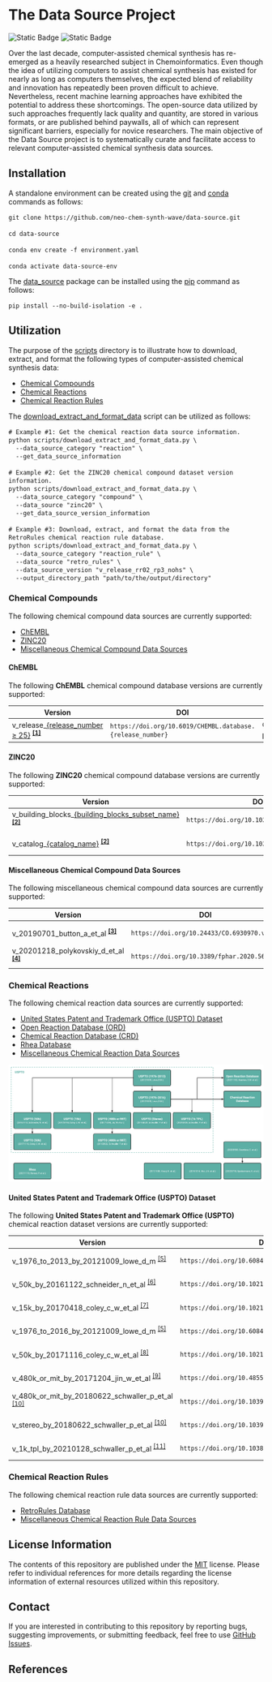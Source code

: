 # The Data Source Project
![Static Badge](https://img.shields.io/badge/Elix%2C%20Inc.-%235EB6B3?style=flat)
![Static Badge](https://img.shields.io/badge/Institute%20of%20Science%20Tokyo-%231C3177?style=flat)

Over the last decade, computer-assisted chemical synthesis has re-emerged as a heavily researched subject in
Chemoinformatics. Even though the idea of utilizing computers to assist chemical synthesis has existed for nearly as
long as computers themselves, the expected blend of reliability and innovation has repeatedly been proven difficult to
achieve. Nevertheless, recent machine learning approaches have exhibited the potential to address these shortcomings.
The open-source data utilized by such approaches frequently lack quality and quantity, are stored in various formats, or
are published behind paywalls, all of which can represent significant barriers, especially for novice researchers. The
main objective of the Data Source project is to systematically curate and facilitate access to relevant
computer-assisted chemical synthesis data sources.


## Installation
A standalone environment can be created using the [git](https://git-scm.com) and [conda](https://conda.io) commands as
follows:

```shell
git clone https://github.com/neo-chem-synth-wave/data-source.git

cd data-source

conda env create -f environment.yaml

conda activate data-source-env
```

The [data_source](/data_source) package can be installed using the [pip](https://pip.pypa.io) command as follows:

```shell
pip install --no-build-isolation -e .
```


## Utilization
The purpose of the [scripts](/scripts) directory is to illustrate how to download, extract, and format the following
types of computer-assisted chemical synthesis data:

- [Chemical Compounds](#chemical-compounds)
- [Chemical Reactions](#chemical-reactions)
- [Chemical Reaction Rules](#chemical-reaction-rules)

The [download_extract_and_format_data](/scripts/download_extract_and_format_data.py) script can be utilized as follows:

```shell
# Example #1: Get the chemical reaction data source information.
python scripts/download_extract_and_format_data.py \
  --data_source_category "reaction" \
  --get_data_source_information

# Example #2: Get the ZINC20 chemical compound dataset version information.
python scripts/download_extract_and_format_data.py \
  --data_source_category "compound" \
  --data_source "zinc20" \
  --get_data_source_version_information

# Example #3: Download, extract, and format the data from the RetroRules chemical reaction rule database.
python scripts/download_extract_and_format_data.py \
  --data_source_category "reaction_rule" \
  --data_source "retro_rules" \
  --data_source_version "v_release_rr02_rp3_nohs" \
  --output_directory_path "path/to/the/output/directory"
```


### Chemical Compounds
The following chemical compound data sources are currently supported:

- [ChEMBL](#chembl)
- [ZINC20](#zinc20)
- [Miscellaneous Chemical Compound Data Sources](#miscellaneous-chemical-compound-data-sources)


#### ChEMBL
The following **ChEMBL** chemical compound database versions are currently supported:

| Version                                                                                                                                                              | DOI                                                        | Status                     |
|----------------------------------------------------------------------------------------------------------------------------------------------------------------------|------------------------------------------------------------|----------------------------|
| v_release_[{release_number ≥ 25}](https://chembl.gitbook.io/chembl-interface-documentation/downloads#chembl-database-release-dois) <sup>[**[1]**](#references)</sup> | `https://doi.org/10.6019/CHEMBL.database.{release_number}` | :green_circle: Implemented |


#### ZINC20
The following **ZINC20** chemical compound database versions are currently supported:

| Version                                                                                                                   | DOI                                        | Status                     |
|---------------------------------------------------------------------------------------------------------------------------|--------------------------------------------|----------------------------|
| v_building_blocks_[{building_blocks_subset_name}](https://files.docking.org/bb/current) <sup>[**[2]**](#references)</sup> | `https://doi.org/10.1021/acs.jcim.0c00675` | :green_circle: Implemented |
| v_catalog_[{catalog_name}](https://files.docking.org/catalogs/source) <sup>[**[2]**](#references)</sup>                   | `https://doi.org/10.1021/acs.jcim.0c00675` | :green_circle: Implemented |


#### Miscellaneous Chemical Compound Data Sources
The following miscellaneous chemical compound data sources are currently supported:

| Version                                                          | DOI                                         | Status                     |
|------------------------------------------------------------------|---------------------------------------------|----------------------------|
| v_20190701_button_a_et_al <sup>[**[3]**](#references)</sup>      | `https://doi.org/10.24433/CO.6930970.v1`    | :green_circle: Implemented |
| v_20201218_polykovskiy_d_et_al <sup>[**[4]**](#references)</sup> | `https://doi.org/10.3389/fphar.2020.565644` | :green_circle: Implemented |


### Chemical Reactions
The following chemical reaction data sources are currently supported:

- [United States Patent and Trademark Office (USPTO) Dataset](#united-states-patent-and-trademark-office-uspto-dataset)
- [Open Reaction Database (ORD)](#open-reaction-database-ord)
- [Chemical Reaction Database (CRD)](#chemical-reaction-database-crd)
- [Rhea Database](#rhea-database)
- [Miscellaneous Chemical Reaction Data Sources](#miscellaneous-chemical-reaction-data-sources)

![chemical_reaction_data_sources.png](figures/chemical_reaction_data_sources.png)


#### United States Patent and Trademark Office (USPTO) Dataset
The following **United States Patent and Trademark Office (USPTO)** chemical reaction dataset versions are currently
supported:

| Version                                                                    | DOI                                               | Status                                |
|----------------------------------------------------------------------------|---------------------------------------------------|---------------------------------------|
| v_1976_to_2013_by_20121009_lowe_d_m <sup>[[5]](#references)</sup>          | `https://doi.org/10.6084/m9.figshare.12084729.v1` | :yellow_circle: Partially Implemented |
| v_50k_by_20161122_schneider_n_et_al <sup>[[6]](#references)</sup>          | `https://doi.org/10.1021/acs.jcim.6b00564`        | :green_circle: Implemented            |
| v_15k_by_20170418_coley_c_w_et_al <sup>[[7]](#references)</sup>            | `https://doi.org/10.1021/acscentsci.7b00064`      | :green_circle: Implemented            |
| v_1976_to_2016_by_20121009_lowe_d_m <sup>[[5]](#references)</sup>          | `https://doi.org/10.6084/m9.figshare.5104873.v1`  | :yellow_circle: Partially Implemented |
| v_50k_by_20171116_coley_c_w_et_al <sup>[[8]](#references)</sup>            | `https://doi.org/10.1021/acscentsci.7b00355`      | :green_circle: Implemented            |
| v_480k_or_mit_by_20171204_jin_w_et_al <sup>[[9]](#references)</sup>        | `https://doi.org/10.48550/arXiv.1709.04555`       | :green_circle: Implemented            |
| v_480k_or_mit_by_20180622_schwaller_p_et_al <sup>[[10]](#references)</sup> | `https://doi.org/10.1039/C8SC02339E`              | :green_circle: Implemented            |
| v_stereo_by_20180622_schwaller_p_et_al <sup>[[10]](#references)</sup>      | `https://doi.org/10.1039/C8SC02339E`              | :green_circle: Implemented            |
| v_1k_tpl_by_20210128_schwaller_p_et_al <sup>[[11]](#references)</sup>      | `https://doi.org/10.1038/s42256-020-00284-w`      | :green_circle: Implemented            |


### Chemical Reaction Rules
The following chemical reaction rule data sources are currently supported:

- [RetroRules Database](#retrorules-database)
- [Miscellaneous Chemical Reaction Rule Data Sources](#miscellaneous-chemical-reaction-rule-data-sources)


## License Information
The contents of this repository are published under the [MIT](/LICENSE) license. Please refer to individual references
for more details regarding the license information of external resources utilized within this repository.


## Contact
If you are interested in contributing to this repository by reporting bugs, suggesting improvements, or submitting
feedback, feel free to use [GitHub Issues](https://github.com/neo-chem-synth-wave/data-source/issues).

## References
